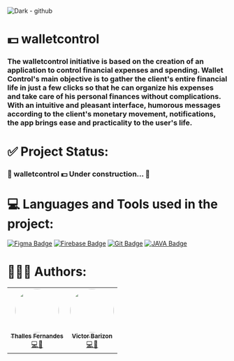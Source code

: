 ![Dark - github](https://user-images.githubusercontent.com/57325727/127236226-cd1da90f-6a81-405b-9dfc-30e89728231c.png)

# 💵 walletcontrol 

### The walletcontrol initiative is based on the creation of an application to control financial expenses and spending. Wallet Control's main objective is to gather the client's entire financial life in just a few clicks so that he can organize his expenses and take care of his personal finances without complications. With an intuitive and pleasant interface, humorous messages according to the client's monetary movement, notifications, the app brings ease and practicality to the user's life.

# ✅ Project Status:
### 🚧 walletcontrol 💵 Under construction... 🚧

# 💻 Languages and Tools used in the project:
[![Figma Badge](https://img.shields.io/badge/Figma-F24E1E?style=for-the-badge&logo=figma&logoColor=white)](https://www.figma.com)
[![Firebase Badge](https://img.shields.io/badge/firebase-ffca28?style=for-the-badge&logo=firebase&logoColor=black)](https://firebase.google.com/?hl=pt)
[![Git Badge](https://img.shields.io/badge/Git-F05032?style=for-the-badge&logo=git&logoColor=white)](https://git-scm.com)
[![JAVA Badge](https://img.shields.io/badge/Java-ED8B00?style=for-the-badge&logo=java&logoColor=white)](https://www.java.com/pt-BR/about/whatis_java.jsp)

# 👨🏻‍💻 Authors:

<table>
  <tr>
    <td align="center"><a href="https://github.com/ThallesLana"><img style="border-radius: 50%;" src="https://avatars.githubusercontent.com/u/57325727?v=4" width="100px;" alt=""/><br /><sub><b>Thalles Fernandes</b></sub></a><br /><a href="https://github.com/ThallesLana" title="Thalles">💻🚀</a></td>
    <td align="center"><a href="https://github.com/victorbarizon"><img style="border-radius: 50%;" src="https://avatars.githubusercontent.com/u/62120782?v=4" width="100px;" alt=""/><br /><sub><b>Victor Barizon</b></sub></a><br /><a href="https://github.com/victorbarizon" title="Barizon">💻🚀</a></td>
   </tr>
</table>
